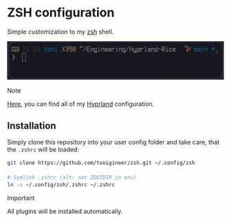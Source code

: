 # ZSH configuration

Simple customization to my [zsh](https://www.zsh.org/) shell.

<kbd><img alt="first impression of customized fish shell" src="./assets/preview.png" style="width: 600px;"/></kbd>

> [!NOTE]
> [Here](https://github.com/tonigineer/.dotfiles), you can find all of my [Hyprland](https://hyprland.org/) configuration.

<!-- ## Dependencies -->

## Installation

Simply clone this repository into your user config folder and take care, that the `.zshrc` will be loaded:

```sh
git clone https://github.com/tonigineer/zsh.git ~/.config/zsh

# Symlink .zshrc (alt: set ZDOTDIR in env)
ln -s ~/.config/zsh/.zshrc ~/.zshrc
```

> [!IMPORTANT]
> All plugins will be installed automatically.
